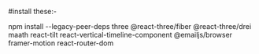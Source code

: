 #install these:-

npm install --legacy-peer-deps three @react-three/fiber @react-three/drei maath react-tilt react-vertical-timeline-component @emailjs/browser framer-motion react-router-dom